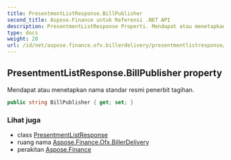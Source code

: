 ```yaml
---
title: PresentmentListResponse.BillPublisher
second_title: Aspose.Finance untuk Referensi .NET API
description: PresentmentListResponse Properti. Mendapat atau menetapkan nama standar resmi penerbit tagihan.
type: docs
weight: 20
url: /id/net/aspose.finance.ofx.billerdelivery/presentmentlistresponse/billpublisher/
---
```

## PresentmentListResponse.BillPublisher property

Mendapat atau menetapkan nama standar resmi penerbit tagihan.

```csharp
public string BillPublisher { get; set; }
```

### Lihat juga

* class [PresentmentListResponse](../)
* ruang nama [Aspose.Finance.Ofx.BillerDelivery](../../presentmentlistresponse/)
* perakitan [Aspose.Finance](../../../)


